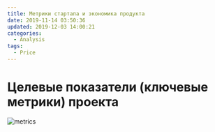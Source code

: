 ```yaml
---
title: Метрики стартапа и экономика продукта
date: 2019-11-14 03:50:36
updated: 2019-12-03 14:00:21
categories:
  - Analysis
tags:
  - Price
---
```

# Целевые показатели (ключевые метрики) проекта
![metrics](/images/metrics.png "Карта метрик" )
